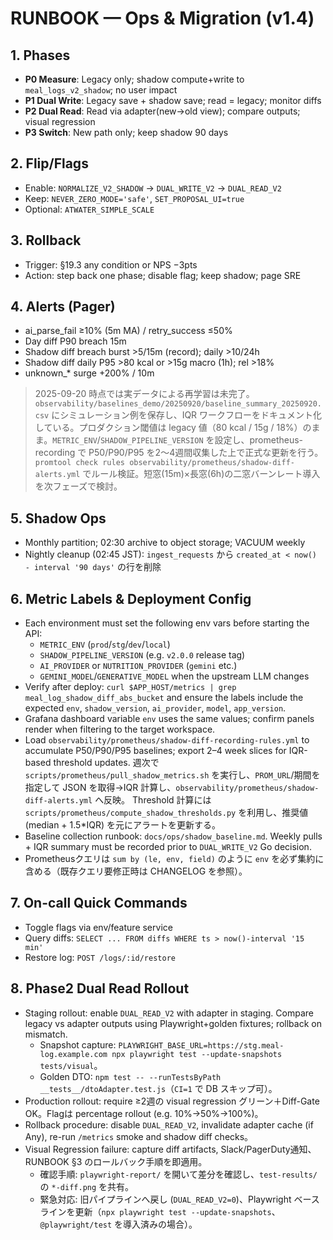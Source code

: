 # RUNBOOK — Ops & Migration (v1.4)

## 1. Phases

- **P0 Measure**: Legacy only; shadow compute+write to `meal_logs_v2_shadow`; no user impact
- **P1 Dual Write**: Legacy save + shadow save; read = legacy; monitor diffs
- **P2 Dual Read**: Read via adapter(new→old view); compare outputs; visual regression
- **P3 Switch**: New path only; keep shadow 90 days

## 2. Flip/Flags

- Enable: `NORMALIZE_V2_SHADOW` → `DUAL_WRITE_V2` → `DUAL_READ_V2`
- Keep: `NEVER_ZERO_MODE='safe'`, `SET_PROPOSAL_UI=true`
- Optional: `ATWATER_SIMPLE_SCALE`

## 3. Rollback

- Trigger: §19.3 any condition or NPS −3pts
- Action: step back one phase; disable flag; keep shadow; page SRE

## 4. Alerts (Pager)

- ai_parse_fail ≥10% (5m MA) / retry_success ≤50%
- Day diff P90 breach 15m
- Shadow diff breach burst >5/15m (record); daily >10/24h
- Shadow diff daily P95 >80 kcal or >15g macro (1h); rel >18%
- unknown\_\* surge +200% / 10m

> 2025-09-20 時点では実データによる再学習は未完了。`observability/baselines_demo/20250920/baseline_summary_20250920.csv` にシミュレーション例を保存し、IQR ワークフローをドキュメント化している。プロダクション閾値は legacy 値（80 kcal / 15g / 18%）のまま。`METRIC_ENV`/`SHADOW_PIPELINE_VERSION` を設定し、prometheus-recording で P50/P90/P95 を2〜4週間収集した上で正式な更新を行う。`promtool check rules observability/prometheus/shadow-diff-alerts.yml` でルール検証。短窓(15m)×長窓(6h)の二窓バーンレート導入を次フェーズで検討。

## 5. Shadow Ops

- Monthly partition; 02:30 archive to object storage; VACUUM weekly
- Nightly cleanup (02:45 JST): `ingest_requests` から `created_at < now() - interval '90 days'` の行を削除

## 6. Metric Labels & Deployment Config

- Each environment must set the following env vars before starting the API:
  - `METRIC_ENV` (`prod`/`stg`/`dev`/`local`)
  - `SHADOW_PIPELINE_VERSION` (e.g. `v2.0.0` release tag)
  - `AI_PROVIDER` or `NUTRITION_PROVIDER` (`gemini` etc.)
  - `GEMINI_MODEL`/`GENERATIVE_MODEL` when the upstream LLM changes
- Verify after deploy: `curl $APP_HOST/metrics | grep meal_log_shadow_diff_abs_bucket` and ensure the labels include the expected `env`, `shadow_version`, `ai_provider`, `model`, `app_version`.
- Grafana dashboard variable `env` uses the same values; confirm panels render when filtering to the target workspace.
- Load `observability/prometheus/shadow-diff-recording-rules.yml` to accumulate P50/P90/P95 baselines; export 2–4 week slices for IQR-based threshold updates. 週次で `scripts/prometheus/pull_shadow_metrics.sh` を実行し、`PROM_URL`/期間を指定して JSON を取得→IQR 計算し、`observability/prometheus/shadow-diff-alerts.yml` へ反映。 Threshold 計算には `scripts/prometheus/compute_shadow_thresholds.py` を利用し、推奨値 (median + 1.5\*IQR) を元にアラートを更新する。
- Baseline collection runbook: `docs/ops/shadow_baseline.md`. Weekly pulls + IQR summary must be recorded prior to `DUAL_WRITE_V2` Go decision.
- Prometheusクエリは `sum by (le, env, field)` のように `env` を必ず集約に含める（既存クエリ要修正時は CHANGELOG を参照）。

## 7. On-call Quick Commands

- Toggle flags via env/feature service
- Query diffs: `SELECT ... FROM diffs WHERE ts > now()-interval '15 min'`
- Restore log: `POST /logs/:id/restore`

## 8. Phase2 Dual Read Rollout

- Staging rollout: enable `DUAL_READ_V2` with adapter in staging. Compare legacy vs adapter outputs using Playwright+golden fixtures; rollback on mismatch.
  - Snapshot capture: `PLAYWRIGHT_BASE_URL=https://stg.meal-log.example.com npx playwright test --update-snapshots tests/visual`。
  - Golden DTO: `npm test -- --runTestsByPath __tests__/dtoAdapter.test.js`（`CI=1` で DB スキップ可）。
- Production rollout: require ≥2週の visual regression グリーン＋Diff-Gate OK。Flagは percentage rollout (e.g. 10%→50%→100%)。
- Rollback procedure: disable `DUAL_READ_V2`, invalidate adapter cache (if Any), re-run `/metrics` smoke and shadow diff checks。
- Visual Regression failure: capture diff artifacts, Slack/PagerDuty通知、RUNBOOK §3 のロールバック手順を即適用。
  - 確認手順: `playwright-report/` を開いて差分を確認し、`test-results/` の `*-diff.png` を共有。
  - 緊急対応: 旧パイプラインへ戻し (`DUAL_READ_V2=0`)、Playwright ベースラインを更新（`npx playwright test --update-snapshots`、`@playwright/test` を導入済みの場合）。
